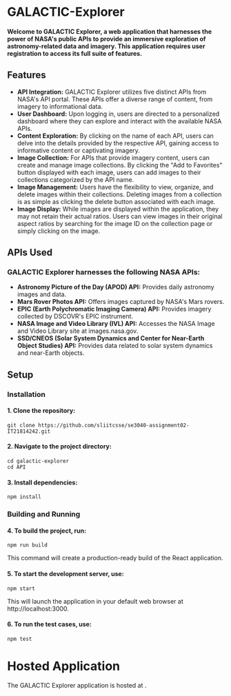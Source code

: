# GALACTIC-Explorer
#### Welcome to GALACTIC Explorer, a web application that harnesses the power of NASA's public APIs to provide an immersive exploration of astronomy-related data and imagery. This application requires user registration to access its full suite of features.

## Features
* **API Integration:** GALACTIC Explorer utilizes five distinct APIs from NASA's API portal. These APIs offer a diverse range of content, from imagery to informational data.
* **User Dashboard:** Upon logging in, users are directed to a personalized dashboard where they can explore and interact with the available NASA APIs.
* **Content Exploration:** By clicking on the name of each API, users can delve into the details provided by the respective API, gaining access to informative content or captivating imagery.
* **Image Collection:** For APIs that provide imagery content, users can create and manage image collections. By clicking the "Add to Favorites" button displayed with each image, users can add images to their collections categorized by the API name.
* **Image Management:** Users have the flexibility to view, organize, and delete images within their collections. Deleting images from a collection is as simple as clicking the delete button associated with each image.
* **Image Display:** While images are displayed within the application, they may not retain their actual ratios. Users can view images in their original aspect ratios by searching for the image ID on the collection page or simply clicking on the image.

## APIs Used
### GALACTIC Explorer harnesses the following NASA APIs:

* **Astronomy Picture of the Day (APOD) API:** Provides daily astronomy images and data.
* **Mars Rover Photos API:** Offers images captured by NASA's Mars rovers.
* **EPIC (Earth Polychromatic Imaging Camera) API:** Provides imagery collected by DSCOVR's EPIC instrument. 
* **NASA Image and Video Library (IVL) API:** Accesses the NASA Image and Video Library site at images.nasa.gov.
* **SSD/CNEOS (Solar System Dynamics and Center for Near-Earth Object Studies) API:** Provides data related to solar system dynamics and near-Earth objects.

## Setup
### Installation

#### 1. Clone the repository:
```
git clone https://github.com/sliitcsse/se3040-assignment02-IT21814242.git
```

#### 2. Navigate to the project directory:
```
cd galactic-explorer
cd API
```
#### 3. Install dependencies:
```
npm install
```
### Building and Running
#### 4. To build the project, run:
```
npm run build
```
This command will create a production-ready build of the React application.

#### 5. To start the development server, use:
```
npm start
```
This will launch the application in your default web browser at http://localhost:3000.
#### 6. To run the test cases, use:
```
npm test
```

# Hosted Application
The GALACTIC Explorer application is hosted at .